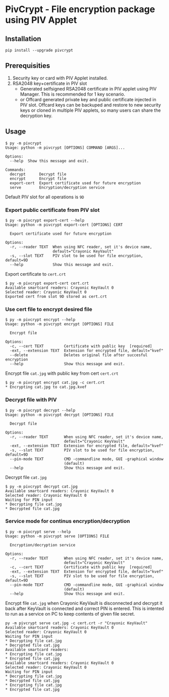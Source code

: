 # PivCrypt - File encryption package using PIV Applet

## Installation
`pip install --upgrade pivcrypt`

## Prerequisities
1. Security key or card with PIV Applet installed.
2. RSA2048 key+certificate in PIV slot
    * Generated selfsigned RSA2048 certificate in PIV applet using PIV Manager. This is recommended for 1 key scenario.
    * or Offcard generated private key and public certificate injected in PIV slot. Offcard keys can be backuped and restore to new security keys or cloned in multiple PIV applets, so many users can share the decryption key.

## Usage
```
$ py -m pivcrypt
Usage: python -m pivcrypt [OPTIONS] COMMAND [ARGS]...

Options:
  --help  Show this message and exit.

Commands:
  decrypt      Decrypt file
  encrypt      Encrypt file
  export-cert  Export certificate used for future encryption
  serve        Encryption/decryption service
```
Default PIV slot for all operations is `9D`

### Export public certificate from PIV slot
```
$ py -m pivcrypt export-cert --help
Usage: python -m pivcrypt export-cert [OPTIONS] CERT

  Export certificate used for future encryption

Options:
  -r, --reader TEXT  When using NFC reader, set it's device name,
                     default="Crayonic KeyVault"
  -s, --slot TEXT    PIV slot to be used for file encryption, default=9D
  --help             Show this message and exit.
```
Export certificate to `cert.crt`
```
$ py -m pivcrypt export-cert cert.crt
Available smartcard readers: Crayonic KeyVault 0
Selected reader: Crayonic KeyVault 0
Exported cert from slot 9D stored as cert.crt
```

### Use cert file to encrypt desired file
```
$ py -m pivcrypt encrypt --help
Usage: python -m pivcrypt encrypt [OPTIONS] FILE

  Encrypt file

Options:
  -c, --cert TEXT         Certificate with public key  [required]
  -ext, --extension TEXT  Extension for encrypted file, default="kvef"
  --delete                Deletes original file after succesful encryption
  --help                  Show this message and exit.
```
Encrypt file `cat.jpg` with public key from cert `cert.crt`
```
$ py -m pivcrypt encrypt cat.jpg -c cert.crt
* Encrypting cat.jpg to cat.jpg.kvef

```

### Decrypt file with PIV
```
$ py -m pivcrypt decrypt --help
Usage: python -m pivcrypt decrypt [OPTIONS] FILE

  Decrypt file

Options:
  -r, --reader TEXT       When using NFC reader, set it's device name,
                          default="Crayonic KeyVault"
  -ext, --extension TEXT  Extension for encrypted file, default="kvef"
  -s, --slot TEXT         PIV slot to be used for file encryption, default=9D
  --pin-mode TEXT         CMD -commandline mode, GUI -graphical window
                          (default)
  --help                  Show this message and exit.
```
Decrypt file `cat.jpg`
```
$ py -m pivcrypt decrypt cat.jpg
Available smartcard readers: Crayonic KeyVault 0
Selected reader: Crayonic KeyVault 0
Waiting for PIN input
* Decrypting file cat.jpg
* Decrypted file cat.jpg
```

### Service mode for continus encryption/decryption
```
$ py -m pivcrypt serve --help
Usage: python -m pivcrypt serve [OPTIONS] FILE

  Encryption/decryption service

Options:
  -r, --reader TEXT       When using NFC reader, set it's device name,
                          default="Crayonic KeyVault"
  -c, --cert TEXT         Certificate with public key  [required]
  -ext, --extension TEXT  Extension for encrypted file, default="kvef"
  -s, --slot TEXT         PIV slot to be used for file encryption, default=9D
  --pin-mode TEXT         CMD -commandline mode, GUI -graphical window
                          (default)
  --help                  Show this message and exit.
```

Encrypt file `cat.jpg` when Crayonic KeyVault is disconnected and decrypt it back after KeyVault is connected and correct PIN is entered. This is intented to run as a service on PC to keep contents of given file secret.
```
py -m pivcrypt serve cat.jpg -c cert.crt -r "Crayonic KeyVault"
Available smartcard readers: Crayonic KeyVault 0
Selected reader: Crayonic KeyVault 0
Waiting for PIN input
* Decrypting file cat.jpg
* Decrypted file cat.jpg
Available smartcard readers:
* Encrypting file cat.jpg
* Encrypted file cat.jpg
Available smartcard readers: Crayonic KeyVault 0
Selected reader: Crayonic KeyVault 0
Waiting for PIN input
* Decrypting file cat.jpg
* Decrypted file cat.jpg
* Encrypting file cat.jpg
* Encrypted file cat.jpg
```